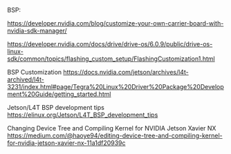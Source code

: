 BSP: 

https://developer.nvidia.com/blog/customize-your-own-carrier-board-with-nvidia-sdk-manager/

https://developer.nvidia.com/docs/drive/drive-os/6.0.9/public/drive-os-linux-sdk/common/topics/flashing_custom_setup/FlashingCustomization1.html

BSP Customization
https://docs.nvidia.com/jetson/archives/l4t-archived/l4t-3231/index.html#page/Tegra%20Linux%20Driver%20Package%20Development%20Guide/getting_started.html

Jetson/L4T BSP development tips
https://elinux.org/Jetson/L4T_BSP_development_tips

Changing Device Tree and Compiling Kernel for NVIDIA Jetson Xavier NX
https://medium.com/@haoye94/editing-device-tree-and-compiling-kernel-for-nvidia-jetson-xavier-nx-11a1df20939c
